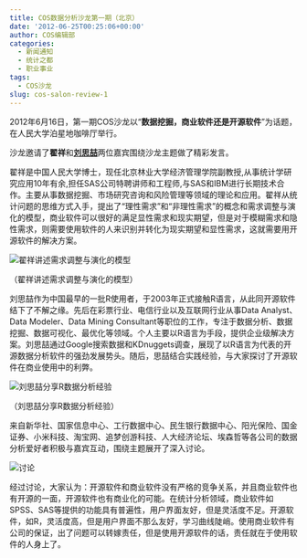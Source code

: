 ```yaml
---
title: COS数据分析沙龙第一期（北京）
date: '2012-06-25T00:25:06+00:00'
author: COS编辑部
categories:
  - 新闻通知
  - 统计之都
  - 职业事业
tags:
  - COS沙龙
slug: cos-salon-review-1
---
```


2012年6月16日，第一期COS沙龙以“**数据挖掘，商业软件还是开源软件**”为话题，在人民大学泊星地咖啡厅举行。

沙龙邀请了**翟祥**和[**刘思喆**](www.bjt.name)两位嘉宾围绕沙龙主题做了精彩发言。

翟祥是中国人民大学博士，现任北京林业大学经济管理学院副教授,从事统计学研究应用10年有余,担任SAS公司特聘讲师和工程师,与SAS和IBM进行长期技术合作。主要从事数据挖掘、市场研究咨询和风险管理等领域的理论和应用。翟祥从统计问题的思维方式入手，提出了“理性需求”和“非理性需求”的概念和需求调整与演化的模型，商业软件可以很好的满足显性需求和现实期望，但是对于模糊需求和隐性需求，则需要使用软件的人来识别并转化为现实期望和显性需求，这就需要用开源软件的解决方案。<!--more-->

![翟祥讲述需求调整与演化的模型](https://cos.name/wp-content/uploads/2012/06/salon1.jpg)

  （翟祥讲述需求调整与演化的模型）

刘思喆作为中国最早的一批R使用者，于2003年正式接触R语言，从此同开源软件结下了不解之缘。先后在彩票行业、电信行业以及互联网行业从事Data Analyst、Data Modeler、Data Mining Consultant等职位的工作，专注于数据分析、数据挖掘、数据可视化、最优化等领域。个人主要以R语言为手段，提供企业级解决方案。刘思喆通过Google搜索数据和KDnuggets调查，展现了以R语言为代表的开源数据分析软件的强劲发展势头。随后，思喆结合实践经验，与大家探讨了开源软件在商业使用中的利弊。

![刘思喆分享R数据分析经验](https://cos.name/wp-content/uploads/2012/06/salon2.jpg)

  （刘思喆分享R数据分析经验）

来自新华社、国家信息中心、工行数据中心、民生银行数据中心、阳光保险、国金证券、小米科技、淘宝网、追梦创游科技、人大经济论坛、埃森哲等各公司的数据分析爱好者积极与嘉宾互动，围绕主题展开了深入讨论。

![讨论](https://cos.name/wp-content/uploads/2012/06/salon3.jpg)

经过讨论，大家认为：开源软件和商业软件没有严格的竞争关系，并且商业软件也有开源的一面，开源软件也有商业化的可能。在统计分析领域，商业软件如SPSS、SAS等提供的功能具有普遍性，用户界面友好，但是灵活度不足。开源软件，如R，灵活度高，但是用户界面不那么友好，学习曲线陡峭。使用商业软件有公司的保证，出了问题可以转嫁责任，但是使用开源软件的话，责任就在于使用软件的人身上了。
